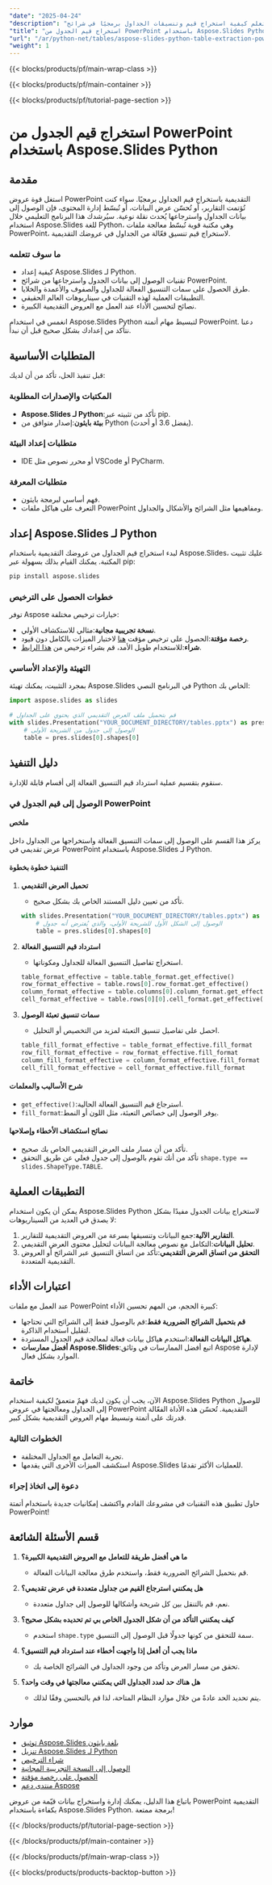 ```yaml
---
"date": "2025-04-24"
"description": "تعلم كيفية استخراج قيم وتنسيقات الجداول برمجيًا في شرائح PowerPoint باستخدام Aspose.Slides للغة بايثون. حسّن إدارة بياناتك مع هذا الدليل المفصل."
"title": "استخراج قيم الجدول من PowerPoint باستخدام Aspose.Slides Python"
"url": "/ar/python-net/tables/aspose-slides-python-table-extraction-powerpoint/"
"weight": 1
---
```


{{< blocks/products/pf/main-wrap-class >}}

{{< blocks/products/pf/main-container >}}

{{< blocks/products/pf/tutorial-page-section >}}
# استخراج قيم الجدول من PowerPoint باستخدام Aspose.Slides Python

## مقدمة

استغل قوة عروض PowerPoint التقديمية باستخراج قيم الجداول برمجيًا. سواء كنت تُؤتمت التقارير، أو تُحسّن عرض البيانات، أو تُبسّط إدارة المحتوى، فإن الوصول إلى بيانات الجداول واسترجاعها يُحدث نقلة نوعية. سيُرشدك هذا البرنامج التعليمي خلال استخدام Aspose.Slides للغة Python، وهي مكتبة قوية تُبسّط معالجة ملفات PowerPoint، لاستخراج قيم تنسيق فعّالة من الجداول في عروضك التقديمية.

### ما سوف تتعلمه
- كيفية إعداد Aspose.Slides لـ Python.
- تقنيات الوصول إلى بيانات الجدول واسترجاعها من شرائح PowerPoint.
- طرق الحصول على سمات التنسيق الفعالة للجداول والصفوف والأعمدة والخلايا.
- التطبيقات العملية لهذه التقنيات في سيناريوهات العالم الحقيقي.
- نصائح لتحسين الأداء عند العمل مع العروض التقديمية الكبيرة.

انغمس في استخدام Aspose.Slides Python لتبسيط مهام أتمتة PowerPoint. دعنا نتأكد من إعدادك بشكل صحيح قبل أن نبدأ.

## المتطلبات الأساسية

قبل تنفيذ الحل، تأكد من أن لديك:

### المكتبات والإصدارات المطلوبة
- **Aspose.Slides لـ Python**:تأكد من تثبيته عبر pip.
- **بيئة بايثون**:إصدار متوافق من Python (يفضل 3.6 أو أحدث).

### متطلبات إعداد البيئة
- IDE أو محرر نصوص مثل VSCode أو PyCharm.

### متطلبات المعرفة
- فهم أساسي لبرمجة بايثون.
- التعرف على هياكل ملفات PowerPoint ومفاهيمها مثل الشرائح والأشكال والجداول.

## إعداد Aspose.Slides لـ Python

لبدء استخراج قيم الجداول من عروضك التقديمية باستخدام Aspose.Slides، عليك تثبيت المكتبة. يمكنك القيام بذلك بسهولة عبر pip:

```bash
pip install aspose.slides
```

### خطوات الحصول على الترخيص
توفر Aspose خيارات ترخيص مختلفة:
- **نسخة تجريبية مجانية**:مثالي للاستكشاف الأولي.
- **رخصة مؤقتة**:الحصول على ترخيص مؤقت [هنا](https://purchase.aspose.com/temporary-license/) لاختبار الميزات بالكامل دون قيود.
- **شراء**:للاستخدام طويل الأمد، قم بشراء ترخيص من [هذا الرابط](https://purchase.aspose.com/buy).

### التهيئة والإعداد الأساسي

بمجرد التثبيت، يمكنك تهيئة Aspose.Slides في البرنامج النصي Python الخاص بك:

```python
import aspose.slides as slides

# قم بتحميل ملف العرض التقديمي الذي يحتوي على الجداول
with slides.Presentation("YOUR_DOCUMENT_DIRECTORY/tables.pptx") as pres:
    # الوصول إلى جدول من الشريحة الأولى
    table = pres.slides[0].shapes[0]
```

## دليل التنفيذ
سنقوم بتقسيم عملية استرداد قيم التنسيق الفعالة إلى أقسام قابلة للإدارة.

### الوصول إلى قيم الجدول في PowerPoint
#### ملخص
يركز هذا القسم على الوصول إلى سمات التنسيق الفعالة واستخراجها من الجداول داخل عرض تقديمي في PowerPoint باستخدام Aspose.Slides لـ Python.

#### التنفيذ خطوة بخطوة
1. **تحميل العرض التقديمي**
   - تأكد من تعيين دليل المستند الخاص بك بشكل صحيح.
   ```python
   with slides.Presentation("YOUR_DOCUMENT_DIRECTORY/tables.pptx") as pres:
       # الوصول إلى الشكل الأول للشريحة الأولى، والذي يُفترض أنه جدول
       table = pres.slides[0].shapes[0]
   ```

2. **استرداد قيم التنسيق الفعالة**
   - استخراج تفاصيل التنسيق الفعالة للجداول ومكوناتها.
   ```python
   table_format_effective = table.table_format.get_effective()
   row_format_effective = table.rows[0].row_format.get_effective()
   column_format_effective = table.columns[0].column_format.get_effective()
   cell_format_effective = table.rows[0][0].cell_format.get_effective()
   ```

3. **سمات تنسيق تعبئة الوصول**
   - احصل على تفاصيل تنسيق التعبئة لمزيد من التخصيص أو التحليل.
   ```python
   table_fill_format_effective = table_format_effective.fill_format
   row_fill_format_effective = row_format_effective.fill_format
   column_fill_format_effective = column_format_effective.fill_format
   cell_fill_format_effective = cell_format_effective.fill_format
   ```

#### شرح الأساليب والمعلمات
- `get_effective()`:استرجاع قيم التنسيق الفعالة الحالية.
- `fill_format`:يوفر الوصول إلى خصائص التعبئة، مثل اللون أو النمط.

#### نصائح استكشاف الأخطاء وإصلاحها
- تأكد من أن مسار ملف العرض التقديمي الخاص بك صحيح.
- تأكد من أنك تقوم بالوصول إلى جدول فعلي عن طريق التحقق `shape.type == slides.ShapeType.TABLE`.

## التطبيقات العملية
يمكن أن يكون استخدام Aspose.Slides Python لاستخراج بيانات الجدول مفيدًا بشكل لا يصدق في العديد من السيناريوهات:
1. **التقارير الآلية**:جمع البيانات وتنسيقها بسرعة من العروض التقديمية للتقارير.
2. **تحليل البيانات**:التكامل مع نصوص معالجة البيانات لتحليل محتوى العرض التقديمي.
3. **التحقق من اتساق العرض التقديمي**:تأكد من اتساق التنسيق عبر الشرائح أو العروض التقديمية المتعددة.

## اعتبارات الأداء
عند العمل مع ملفات PowerPoint كبيرة الحجم، من المهم تحسين الأداء:
- **قم بتحميل الشرائح الضرورية فقط**:قم بالوصول فقط إلى الشرائح التي تحتاجها لتقليل استخدام الذاكرة.
- **هياكل البيانات الفعالة**:استخدم هياكل بيانات فعالة لمعالجة قيم الجدول المستردة.
- **أفضل ممارسات Aspose.Slides**:اتبع أفضل الممارسات في وثائق Aspose لإدارة الموارد بشكل فعال.

## خاتمة
الآن، يجب أن يكون لديك فهمٌ متعمقٌ لكيفية استخدام Aspose.Slides Python للوصول إلى الجداول ومعالجتها في عروض PowerPoint التقديمية. تُحسّن هذه الأداة الفعّالة قدرتك على أتمتة وتبسيط مهام العروض التقديمية بشكل كبير.

### الخطوات التالية
- تجربة التعامل مع الجداول المختلفة.
- استكشف الميزات الأخرى التي يقدمها Aspose.Slides للعمليات الأكثر تقدمًا.

### دعوة إلى اتخاذ إجراء
حاول تطبيق هذه التقنيات في مشروعك القادم واكتشف إمكانيات جديدة باستخدام أتمتة PowerPoint!

## قسم الأسئلة الشائعة
1. **ما هي أفضل طريقة للتعامل مع العروض التقديمية الكبيرة؟**
   - قم بتحميل الشرائح الضرورية فقط، واستخدم طرق معالجة البيانات الفعالة.

2. **هل يمكنني استرجاع القيم من جداول متعددة في عرض تقديمي؟**
   - نعم، قم بالتنقل بين كل شريحة وأشكالها للوصول إلى جداول متعددة.

3. **كيف يمكنني التأكد من أن شكل الجدول الخاص بي تم تحديده بشكل صحيح؟**
   - استخدم `shape.type` سمة للتحقق من كونها جدولًا قبل الوصول إلى التنسيق.

4. **ماذا يجب أن أفعل إذا واجهت أخطاء عند استرداد قيم التنسيق؟**
   - تحقق من مسار العرض وتأكد من وجود الجداول في الشرائح الخاصة بك.

5. **هل هناك حد لعدد الجداول التي يمكنني معالجتها في وقت واحد؟**
   - يتم تحديد الحد عادةً من خلال موارد النظام المتاحة، لذا قم بالتحسين وفقًا لذلك.

## موارد
- [توثيق Aspose.Slides بلغة بايثون](https://reference.aspose.com/slides/python-net/)
- [تنزيل Aspose.Slides لـ Python](https://releases.aspose.com/slides/python-net/)
- [شراء الترخيص](https://purchase.aspose.com/buy)
- [الوصول إلى النسخة التجريبية المجانية](https://releases.aspose.com/slides/python-net/)
- [الحصول على رخصة مؤقتة](https://purchase.aspose.com/temporary-license/)
- [منتدى دعم Aspose](https://forum.aspose.com/c/slides/11)

باتباع هذا الدليل، يمكنك إدارة واستخراج بيانات قيّمة من عروض PowerPoint التقديمية بكفاءة باستخدام Aspose.Slides Python. برمجة ممتعة!

{{< /blocks/products/pf/tutorial-page-section >}}

{{< /blocks/products/pf/main-container >}}

{{< /blocks/products/pf/main-wrap-class >}}

{{< blocks/products/products-backtop-button >}}